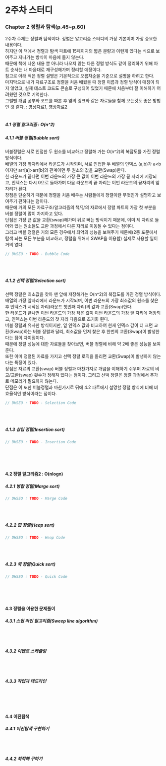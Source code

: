 # 2주차 스터디
### Chapter 2 정렬과 탐색(p.45\~p.60)
2주차 주제는 정렬과 탐색이다. 정렬은 알고리즘 스터디의 가장 기본이며 가장 중요한 내용이다.</br>
하지만 이 책에서 정렬과 탐색 파트에 15페이지의 짧은 분량과 이런게 있다는 식으로 보여주고 지나가는 방식이 마음에 들지 않는다.</br>
때문에 책에 나온 내용 뿐 아니라 나오지 않는 다른 정렬 방식도 같이 정리하기 위해 파트 순서는 내 마음대로 재구성해가며 정리할 예정이다.</br>
참고로 아래 적은 정렬 설명은 기본적으로 오름차순을 기준으로 설명을 하려고 한다.</br>
마지막으로 내가 자료구조로 정렬을 처음 배웠을 때 정렬 이름과 정렬 방식이 매칭이 되지 않았고, 
실제 테스트 코드도 콘솔로 구성되어 있었기 때문에 처음부터 잘 이해하기 어려웠던 것으로 기억한다.</br>
그럴땐 개념 공부와 코드를 짜본 후 옆의 링크와 같은 자료들을 함께 보는것도 좋은 방법인 것 같다. : 
[영상자료1](https://www.youtube.com/watch?v=vmT3XUBoxiQ&feature=emb_logo), 
[영상자료2](https://www.youtube.com/user/AlgoRythmics/videos)
</br></br>

##### 4.1 정렬 알고리즘 : O(n^2)</br>
##### 4.1.1 버블 정렬(Bubble sort)</br>
버블정렬은 서로 인접한 두 원소를 비교하고 정렬해 가는 O(n^2)의 복잡도를 가진 정렬 방식이다.</br>
배열의 가장 앞자리에서 라운드가 시작되며, 서로 인접한 두 배열의 인덱스 (a,b)가 a<b이지만 arr[a]>arr[b]의 관계이면 두 원소의 값을 교환(Swap)한다.</br>
한 라운드가 끝나면 이번 라운드의 가장 큰 값이 이번 라운드의 가장 끝 자리에 저장되고, 인덱스는 다시 0으로 돌아가며 다음 라운드의 끝 자리는 이번 라운드의 끝자리의 앞자리가 된다.</br>
장점은 단순하기 때문에 정렬을 처음 배우는 사람들에게 정렬이란 무엇인가 설명하고 보여주기 편하다는 점이다.</br>
때문에 거의 모든 자료구조/알고리즘의 책/강의 자료에서 정렬 파트의 가장 첫 부분을 버블 정렬이 많이 차지하고 있다.</br>
단점은 가장 큰 값을 교환(swap)해가며 뒤로 빼는 방식이기 때문에, 이미 제 자리로 들어와 있는 원소들도 교환 과정에서 다른 자리로 이동될 수 있다는 점이다.</br>
그리고 버블 정렬은 거의 모든 경우에서 최악의 성능을 보여주기 때문에(2중 포문에서 탐색 되는 모든 부분을 비교하고, 정렬을 위해서 SWAP을 이용함) 실제로 사용할 일이 거의 없다.</br>
```c++
// DHSEO : TODO - Bubble Code
```
</br></br>
##### 4.1.2 선택 정렬(Selection  sort)</br>
선택 정렬은 최소값을 찾아 맨 앞에 저장해가는 O(n^2)의 복잡도를 가진 정렬 방식이다.</br>
배열의 가장 앞자리에서 라운드가 시작되며, 이번 라운드의 가장 최소값의 원소를 찾은 후 인덱스가 시작된 자리(라운드 첫번째 자리)의 값과 교환(Swap)한다.</br>
한 라운드가 끝나면 이번 라운드의 가장 작은 값이 이번 라운드의 가장 앞 자리에 저장되고, 인덱스는 이번 라운드의 첫 자리 다음으로 초기화 된다.</br>
버블 정렬과 유사한 방식이지만, 옆 인덱스 값과 비교하여 현재 인덱스 값이 더 크면 교환(Swap)하는 버블 정렬과 달리, 
최소값을 먼저 찾은 후 한번의 교환(Swap)이 발생한다는 점이 차이점이다.</br>
때문에 정렬 성능에 대한 자료들을 찾아보면, 버블 정렬에 비해 약 2배 좋은 성능을 보여준다.</br>
또한 이미 정렬된 자료를 가지고 선택 정렬 로직을 돌리면 교환(Swap)이 발생하지 않는다는 특징이 있다.</br>
장점은 자료의 교환(swap) 버블 정렬과 마찬가지로 개념을 이해하기 쉬우며 자료의 비교/교환(swap) 횟수가 정해져 있다는 점이다.
그리고 선택 정렬은 정렬 과정에서 추가로 메모리가 필요하지 않는다.</br>
단점은 이 또한 버블정렬과 마찬가지로 뒤에 4.2 파트에서 설명할 정렬 방식에 비해 비효율적인 방식이라는 점이다.
```c++
// DHSEO : TODO - Selection Code
```
</br></br>
##### 4.1.3 삽입 정렬(Insertion  sort)</br>

```c++
// DHSEO : TODO - Insertion Code
```
</br></br></br>
#### 4.2 정렬 알고리즘2 : O(nlogn)</br>
##### 4.2.1 병합 정렬(Marge  sort)</br>
```c++
// DHSEO : TODO - Marge Code
```
</br></br>
##### 4.2.2 힙 정렬(Heap  sort)</br>
```c++
// DHSEO : TODO - Heap Code
```
</br></br>
##### 4.2.3 퀵 정렬(Quick  sort)</br>
```c++
// DHSEO : TODO - Quick Code
```
</br></br></br>
#### 4.3 정렬을 이용한 문제풀이</br>
##### 4.3.1 스윕 라인 알고리즘(Sweep line algorithm)</br>

</br></br>
##### 4.3.2 이벤트 스케쥴링</br>

</br></br>
##### 4.3.3 작업과 데드라인</br>

</br></br></br>
#### 4.4 이진탐색</br>
##### 4.4.1 이진탐색 구현하기</br>

</br></br>
##### 4.4.2 최적해 구하기</br>

</br></br>
